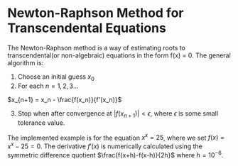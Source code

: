 # Newton-Raphson Method for Transcendental Equations 

The Newton-Raphson method is a way of estimating roots to transcendental(or non-algebraic) equations in the form f(x) = 0. The general algorithm is:

1. Choose an initial guess $x_0$
2. For each $n = 1, 2, 3...$

$x_{n+1} = x_n - \frac{f(x_n)}{f'(x_n)}$

3. Stop when after convergence at $|f(x_{n+1})| < \epsilon$, where $\epsilon$ is some small tolerance value. 

The implemented example is for the equation $x^x = 25$, where we set $f(x) = x^x - 25 = 0$. The derivative $f'(x)$ is numerically calculated using the symmetric difference quotient $\frac{f(x+h)-f(x-h)}{2h}$ where $h = 10^{-6}$.

